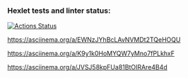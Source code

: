### Hexlet tests and linter status:
[![Actions Status](https://github.com/VErgasheva/frontend-project-44/actions/workflows/hexlet-check.yml/badge.svg)](https://github.com/VErgasheva/frontend-project-44/actions)

https://asciinema.org/a/EWNzJYhBcLAvNVMDt2TQeHOQU

https://asciinema.org/a/K9y1k0HoMYQW7yMno7fPLkhxF

https://asciinema.org/a/JVSJ58kpFUa81BtOIRAre4B4d
